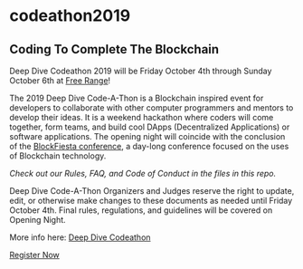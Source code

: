 # codeathon2019
## Coding To Complete The Blockchain

Deep Dive Codeathon 2019 will be Friday October 4th through Sunday October 6th at [Free Range](https://freerangespaces.com/)!

The 2019 Deep Dive Code-A-Thon is a Blockchain inspired event for developers to collaborate with other computer programmers and mentors to develop their ideas. It is a weekend hackathon where coders will come together, form teams, and build cool DApps (Decentralized Applications) or software applications. The opening night will coincide with the conclusion of the [BlockFiesta conference](https://www.blockfiesta.org/), a day-long conference focused on the uses of Blockchain technology.

_Check out our Rules, FAQ, and Code of Conduct in the files in this repo._

Deep Dive Code-A-Thon Organizers and Judges reserve the right to update, edit, or otherwise make changes to these documents as needed until Friday October 4th. Final rules, regulations, and guidelines will be covered on Opening Night.

More info here: [Deep Dive Codeathon](https://deepdivecoding.com/deep-dive-codeathon/)

[Register Now](https://www.eventbrite.com/e/deep-dive-code-a-thon-2019-tickets-63821497818)
